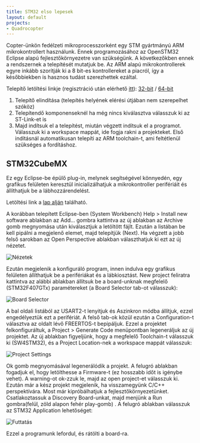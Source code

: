 ```yaml
---
title: STM32 elso lepesek
layout: default
projects:
- Quadrocopter
---
```


Copter-ünkön fedélzeti mikroprocesszorként egy STM gyártmányú ARM mikrokontrollert használunk. Ennek programozásához az OpenSTM32 Eclipse alapú fejlesztőkörnyezetre van szükségünk. A következőkben ennek a rendszernek a telepítését mutatjuk be. Az ARM alapú mikrokontrollerek egyre inkább szorítják ki a 8 bit-es kontrollereket a piacról, így a későbbiekben is hasznos tudást szerezhettek ezáltal.

Telepítő letöltési linkje (regisztráció után elérhető [itt](http://www.openstm32.org/Downloading+the+System+Workbench+for+STM32+installer?structure=Documentation)): [32-bit](http://www.ac6-tools.com/downloads/SW4STM32/install_sw4stm32_win_32bits-latest.exe) / [64-bit](http://www.ac6-tools.com/downloads/SW4STM32/install_sw4stm32_win_64bits-latest.exe)

1. Telepítő elindítása (telepítés helyének elérési útjában nem szerepelhet szóköz)
2. Telepítendő komponenseknél ha még nincs kiválasztva válasszuk ki az ST-Link-et is
3. Majd indítsuk el a telepítést, miután végzett indítsuk el a programot. Válasszuk ki a workspace mappát, ide fogja rakni a projekteket. Első indításnál automatikusan telepíti az ARM toolchain-t, ami feltétlenül szükséges a fordításhoz.

## STM32CubeMX

Ez egy Eclipse-be épülő plug-in, melynek segítségével könnyedén, egy grafikus felületen keresztül inicializálhatjuk a mikrokontroller perifériáit és állíthatjuk be a lábhozzárendelést.

Letöltési link a [lap alján](http://www.st.com/en/development-tools/stsw-stm32095.html) található.

A korábban telepített Eclipse-ben (System Workbench) Help > Install new software ablakban az Add... gombra kattintva az új ablakban az Archive gomb megnyomása után kiválasztjuk a letöltött fájlt. Ezután a listában be kell pipálni a megjelenő elemet, majd telepítjük (Next). Ha végzett a jobb felső sarokban az Open Perspective ablakban választhatjuk ki ezt az új nézetet.

![Nézetek](http://i.imgur.com/C9DwWRO.png)

Ezután megjelenik a konfiguráló program, innen indulva egy grafikus felületen állíthatjuk be a perifériákat és a lábkiosztást. New project feliratra kattintva az alábbi ablakban állítsuk be a board-unknak megfelelő (STM32F407GTx) paramétereket (a Board Selector tab-ot válasszuk):

![Board Selector](http://i.imgur.com/uty6w9u.png)

A bal oldali listából az USART2-t lenyitjuk és Aszinkron módba állítjuk, ezzel engedélyeztük ezt a perifériát. A felső tab-ok közül ezután a Configuration-t választva az oldalt lévő FREERTOS-t bepipáljuk. Ezzel a projektet felkonfiguráltuk, a Project > Generate Code menüpontban legeneráljuk az új projektet. Az új ablakban figyeljünk, hogy a megfelelő Toolchain-t válasszuk ki (SW4STM32), és a Project Location-nek a workspace mappát válasszuk:

![Project Settings](http://i.imgur.com/2CFKaud.png)

Ok gomb megnyomásával legenerálódik a projekt. A felugró ablakban fogadjuk el, hogy letölthesse a Firmware-t (ez hosszabb időt is igénybe vehet). A warning-ot ok-zzuk le, majd az open project-et válasszuk ki. Ezután már a kész projekt megjelenik, ha visszamegyünk C/C++ perspektívára. Most már kipróbálhatjuk a fejlesztőkörnyezetünket. Csatlakoztassuk a Discovery Board-unkat, majd menjünk a Run gombra(felül, zöld alapon fehér play-gomb) . A felugró ablakban válasszuk az STM32 Application lehetőséget:

![Futtatás](http://i.imgur.com/qJ6Wji2.png)

Ezzel a programunk lefordul, és rátölti a board-ra.
